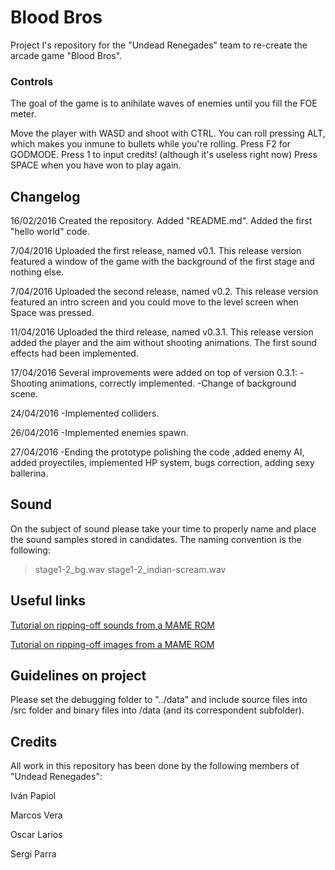 ﻿# Blood Bros

Project I's repository for the "Undead Renegades" team to re-create the arcade game "Blood Bros".

### Controls

The goal of the game is to anihilate waves of enemies until you fill the FOE meter. 

Move the player with WASD and shoot with CTRL. You can roll pressing ALT, which makes you inmune to bullets while you're rolling.
Press F2 for GODMODE.
Press 1 to input credits! (although it's useless right now)
Press SPACE when you have won to play again.

## Changelog

16/02/2016 Created the repository. Added "README.md". Added the first "hello world" code.

7/04/2016 Uploaded the first release, named v0.1. 
This release version featured a window of the game with the background of the first stage and nothing else.

7/04/2016 Uploaded the second release, named v0.2.
This release version featured an intro screen and you could move to the level screen when Space was pressed.

11/04/2016 Uploaded the third release, named v0.3.1.
This release version added the player and the aim without shooting animations. The first sound effects had been implemented.

17/04/2016 Several improvements were added on top of version 0.3.1:
-Shooting animations, correctly implemented.
-Change of background scene.

24/04/2016 
-Implemented colliders.

26/04/2016
-Implemented enemies spawn.

27/04/2016
-Ending the prototype polishing the code ,added enemy AI, added proyectiles, implemented HP system, bugs correction, adding sexy ballerina.

## Sound

On the subject of sound please take your time to properly name and place the sound samples stored in candidates. The naming convention is the following:
>stage1-2_bg.wav
>stage1-2_indian-scream.wav


## Useful links

[Tutorial on ripping-off sounds from a MAME ROM](http://www.vpforums.org/index.php?app=tutorials&article=54)

[Tutorial on ripping-off images from a MAME ROM](http://soronline.net/mamerips.htm)

## Guidelines on project

Please set the debugging folder to "../data" and include source files into /src folder and binary files into /data (and its correspondent subfolder).


## Credits

All work in this repository has been done by the following members of "Undead Renegades":

Iván Papiol

Marcos Vera

Oscar Larios

Sergi Parra
